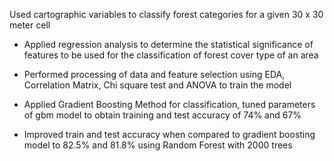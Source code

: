 

Used cartographic variables to classify forest categories for a given 30 x 30 meter cell

- Applied regression analysis to determine the statistical significance of features to be used for the classification of forest cover type of an area

- Performed processing of data and feature selection using EDA, Correlation Matrix, Chi square test and ANOVA to train the model

- Applied Gradient Boosting Method for classification, tuned parameters of gbm model to obtain training and test accuracy of 74% and 67% 

- Improved train and test accuracy when compared to gradient boosting model to 82.5% and 81.8% using Random Forest with 2000 trees 
